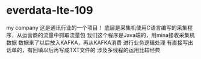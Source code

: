 # everdata-lte-109
my company 
这是通讯行业的一个项目！
底层是采集机使用C语言编写的采集程序，从运营商的流量中抓取流量包
我们这个程序是Java端的，用mina接收采集机数据
数据来了以后放入KAFKA，再从KAFKA消费
进行业务逻辑处理
有直接写出话单的，有回填以后再写成TXT文件的
涉及多线程的运用比较经典
